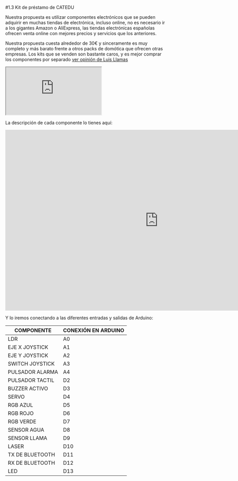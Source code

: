 #1.3 Kit de préstamo de CATEDU

Nuestra propuesta es utilizar componentes electrónicos que se pueden adquirir en muchas tiendas de electrónica, incluso online, no es necesario ir a los gigantes Amazon o AliExpress, las tiendas electrónicas españolas ofrecen venta online con mejores precios y servicios que los anteriores.

Nuestra propuesta cuesta alrededor de 30€ y sinceramente es muy completo y más barato frente a otros packs de domótica que ofrecen otras empresas. Los kits que se venden son bastante caros, y es mejor comprar los componentes por separado [ver opinión de Luis Llamas](https://www.luisllamas.es/kit-de-iniciacion-barato-para-empezar-en-arduino/)

<iframe src="https://docs.google.com/spreadsheets/d/e/2PACX-1vSY-jpciZJHgxnG8k22S6__EBUiRZPvE3zM_3qmO4-UVfRlO8p6SE77CDhnMTwkX3wDQ1O7CoaMs9Cz/pubhtml?widget=true&amp;headers=false"></iframe>

La descripción de cada componente lo tienes aquí:

<iframe src="https://docs.google.com/presentation/d/e/2PACX-1vQ-7pY6BW0pltkIZkoov3Cv5LBAZ1dCgRb7r65_tC0CdvHTOhWjQgtv8awlEGuSyWzWLA_GCj8l2nkM/embed?start=false&loop=false&delayms=3000" frameborder="0" width="960" height="569" allowfullscreen="true" mozallowfullscreen="true" webkitallowfullscreen="true"></iframe>

Y lo iremos conectando a las diferentes entradas y salidas de Arduino:

| COMPONENTE        | CONEXIÓN EN ARDUINO  |
|-------------------|----------------------|
|LDR                |    A0                |
|EJE X JOYSTICK     |    A1                |
|EJE Y JOYSTICK     |    A2                |
|SWITCH JOYSTICK    |    A3                |
|PULSADOR ALARMA    |    A4                |
|PULSADOR TACTIL    |    D2                |
|BUZZER ACTIVO      |    D3                |
|SERVO              |    D4                |
|RGB AZUL           |    D5                |
|RGB ROJO           |    D6                |
|RGB VERDE          |    D7                |
|SENSOR AGUA        |    D8                |
|SENSOR LLAMA       |    D9                |
|LASER              |    D10               |
|TX DE BLUETOOTH    |    D11               |
|RX DE BLUETOOTH    |    D12               |
|LED                |    D13               |
